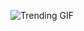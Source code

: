 
<!-- GIF_SECTION -->
![Trending GIF](https://media1.giphy.com/media/v1.Y2lkPThiYjIxNzcycHRtN2c0OGt3eXFoZGZoanpucGY5aTI0ZnJrbTd5d3l5M2R3ZmZudCZlcD12MV9naWZzX3NlYXJjaCZjdD1n/M0LSVgFzV8x86iQonb/giphy.gif)
<!-- END_GIF_SECTION -->
